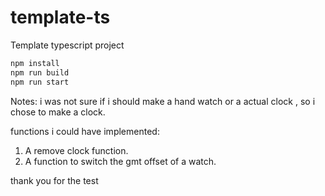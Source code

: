 # template-ts

Template typescript project

```javascript
npm install
npm run build
npm run start
```

Notes:
i was not sure if i should make a hand watch or a actual clock , so i chose to make a clock.

functions i could have implemented:

1. A remove clock function.
2. A function to switch the gmt offset of a watch.

thank you for the test
